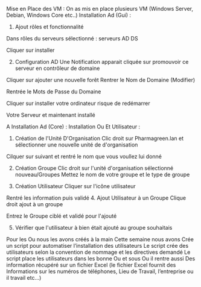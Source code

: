 Mise en Place des VM :
On as mis en place plusieurs VM (Windows Server, Debian, Windows Core etc..)
Installation Ad (Gui) :
1.	Ajout rôles et fonctionnalité
 
Dans rôles du serveurs sélectionné : serveurs AD DS
 
Cliquer sur installer
 
2.	Configuration AD
Une Notification apparait cliquée sur promouvoir ce serveur en contrôleur de domaine
 
Cliquer sur ajouter une nouvelle forêt
Rentrer le Nom de Domaine (Modifier)
 
Rentrée le Mots de Passe du Domaine
 
Cliquer sur installer votre ordinateur risque de redémarrer
 
Votre Serveur et maintenant installé
 

A
 Installation Ad (Core) : 
Installation Ou Et Utilisateur :
1. Création de l'Unité D'Organisation
Clic droit sur Pharmagreen.lan et sélectionner une nouvelle unité de d'organisation
 
Cilquer sur suivant et rentré le nom que vous voullez lui donné
 
2. Création Groupe
Clic droit sur l'unité d'organisation sélectionné nouveau/Groupes
Mettez le nom de votre groupe et le type de groupe
 
3. Création Utilisateur
Cliquer sur l'icône utilisateur
 
Rentré les information puis validé
4. Ajout Utilisateur à un Groupe
Clique droit ajout à un groupe
 
Entrez le Groupe ciblé et validé pour l'ajouté
 
5. Vérifier que l'utilisateur à bien était ajouté au groupe souhaitais
 

Pour les Ou nous les avons créés à la main 
Cette semaine nous avons Crée un script pour automatiser l’installation des utilisateurs 
Le script crée des utilisateurs selon la convention de nommage et les directives demandé 
Le script place les utilisateurs dans les bonne Ou et sous Ou il rentre aussi Des information récupéré sur un fichier Excel (le fichier Excel fournit des Informations sur les numéros de téléphones, Lieu de Travail, l’entreprise ou il travail etc…)    


